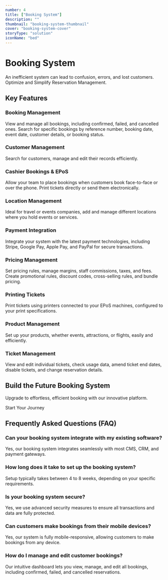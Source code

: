 ```yaml
---
number: 4
title: ["Booking System"]
description: ""
thumbnail: "booking-system-thumbnail"
cover: "booking-system-cover"
storyType: "solution"
iconName: "bed"
---
```


# Booking System

An inefficient system can lead to confusion, errors, and lost customers. Optimize and Simplify Reservation Management.

## Key Features

### Booking Management

View and manage all bookings, including confirmed, failed, and cancelled ones. Search for specific bookings by reference number, booking date, event date, customer details, or booking status.

### Customer Management

Search for customers, manage and edit their records efficiently.

### Cashier Bookings & EPoS

Allow your team to place bookings when customers book face-to-face or over the phone. Print tickets directly or send them electronically.

### Location Management

Ideal for travel or events companies, add and manage different locations where you hold events or services.

### Payment Integration

Integrate your system with the latest payment technologies, including Stripe, Google Pay, Apple Pay, and PayPal for secure transactions.

### Pricing Management

Set pricing rules, manage margins, staff commissions, taxes, and fees. Create promotional rules, discount codes, cross-selling rules, and bundle pricing.

### Printing Tickets

Print tickets using printers connected to your EPoS machines, configured to your print specifications.

### Product Management

Set up your products, whether events, attractions, or flights, easily and efficiently.

### Ticket Management

View and edit individual tickets, check usage data, amend ticket end dates, disable tickets, and change reservation details.

## Build the Future Booking System

Upgrade to effortless, efficient booking with our innovative platform.

Start Your Journey

## Frequently Asked Questions (FAQ)

### Can your booking system integrate with my existing software?

Yes, our booking system integrates seamlessly with most CMS, CRM, and payment gateways.

### How long does it take to set up the booking system?

Setup typically takes between 4 to 8 weeks, depending on your specific requirements.

### Is your booking system secure?

Yes, we use advanced security measures to ensure all transactions and data are fully protected.

### Can customers make bookings from their mobile devices?

Yes, our system is fully mobile-responsive, allowing customers to make bookings from any device.

### How do I manage and edit customer bookings?

Our intuitive dashboard lets you view, manage, and edit all bookings, including confirmed, failed, and cancelled reservations.
